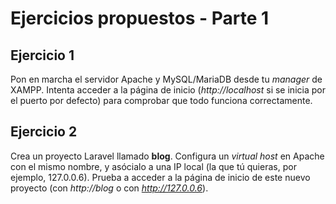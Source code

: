 # Ejercicios propuestos - Parte 1

## Ejercicio 1

Pon en marcha el servidor Apache y MySQL/MariaDB desde tu *manager* de XAMPP. Intenta acceder a la página de inicio (*http://localhost* si se inicia por el puerto por defecto) para comprobar que todo funciona correctamente.

## Ejercicio 2

Crea un proyecto Laravel llamado **blog**. Configura un *virtual host* en Apache con el mismo nombre, y asócialo a una IP local (la que tú quieras, por ejemplo, 127.0.0.6). Prueba a acceder a la página de inicio de este nuevo proyecto (con *http://blog* o con *http://127.0.0.6*).
